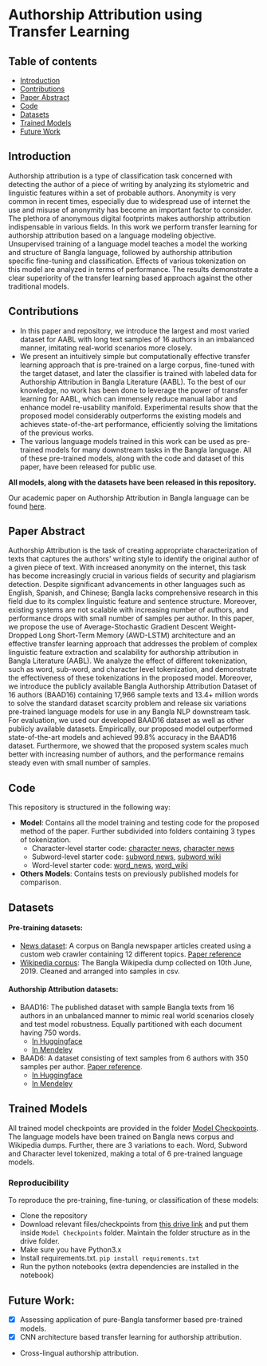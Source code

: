 # Authorship Attribution using Transfer Learning

## Table of contents
- [Introduction](#Introduction)
- [Contributions](#Contributions)
- [Paper Abstract](#Paper-Abstract)
- [Code](#code)
- [Datasets](#Datasets)
- [Trained Models](#Trained-Models)
- [Future Work](#Future-Work)

## Introduction

Authorship attribution is a type of classification task concerned with detecting the author of a piece of writing by analyzing its stylometric and linguistic features within a set of probable authors. Anonymity is very common in recent times, especially due to widespread use of internet the use and misuse of anonymity has become an important factor to consider. The plethora of anonymous digital footprints makes authorship attribution indispensable in various fields.
In this work we perform transfer learning for authorship attribution based on a language modeling objective. Unsupervised training of a language model teaches a model the working and structure of Bangla language, followed by authorship attribution specific fine-tuning and classification. Effects of various tokenization on this model are analyzed in terms of performance. The results demonstrate a clear superiority of the transfer learning based approach against the other traditional models.

## Contributions
- In this paper and repository, we introduce the largest and most varied dataset for AABL with long text samples of 16 authors in an imbalanced manner, imitating real-world scenarios more closely.
- We present an intuitively simple but computationally effective transfer learning approach that is pre-trained on a large corpus, fine-tuned with the target dataset, and later the classifier is trained with labeled data for Authorship Attribution in Bangla Literature (AABL). To the best of our knowledge, no work has been done to leverage the power of transfer learning for AABL, which can immensely reduce manual labor and enhance model re-usability manifold. Experimental results show that the proposed model considerably outperforms the existing models and achieves state-of-the-art performance, efficiently solving the limitations of the previous works. 
- The various language models trained in this work can be used as pre-trained models for many downstream tasks in the  Bangla language. All of these pre-trained models, along with the code and dataset of this paper, have been released for public use.

**All models, along with the datasets have been released in this repository.**

Our academic paper on Authorship Attribution in Bangla language can be found [here](https://dl.acm.org/doi/abs/10.1145/3530691).

## Paper Abstract
Authorship Attribution is the task of creating appropriate characterization of texts that captures the authors' writing style to identify the original author of a given piece of text. With increased anonymity on the internet, this task has become increasingly crucial in various fields of security and plagiarism detection. Despite significant advancements in other languages such as English, Spanish, and Chinese; Bangla lacks comprehensive research in this field due to its complex linguistic feature and sentence structure. Moreover, existing systems are not scalable with increasing number of authors, and performance drops with small number of samples per author. In this paper, we propose the use of Average-Stochastic Gradient Descent Weight-Dropped Long Short-Term Memory (AWD-LSTM) architecture and an effective transfer learning approach that addresses the problem of complex linguistic feature extraction and scalability for authorship attribution in Bangla Literature (AABL). We analyze the effect of different tokenization, such as word, sub-word, and character level tokenization, and demonstrate the effectiveness of these tokenizations in the proposed model. Moreover, we introduce the publicly available Bangla Authorship Attribution Dataset of 16 authors (BAAD16) containing 17,966 sample texts and 13.4+ million words to solve the standard dataset scarcity problem and release six variations pre-trained language models for use in any Bangla NLP downstream task. For evaluation, we used our developed BAAD16 dataset as well as other publicly available datasets. Empirically, our proposed model outperformed state-of-the-art models and achieved 99.8% accuracy in the BAAD16 dataset. Furthermore, we showed that the proposed system scales much better with increasing number of authors, and the performance remains steady even with small number of samples.

## Code
This repository is structured in the following way:
- **Model**: Contains all the model training and testing code for the proposed method of the paper. Further subdivided into folders containing 3 types of tokenization.
    - Character-level starter code: [character news](https://github.com/tanny411/Authorship-Attribution-using-Transfer-Learning/blob/master/Model/Character-level/.ipynb), [character news](https://github.com/tanny411/Authorship-Attribution-using-Transfer-Learning/blob/master/Model/Character-level/.ipynb) 
    - Subword-level starter code: [subword news](https://github.com/tanny411/Authorship-Attribution-using-Transfer-Learning/blob/master/Model/Subword-level/.ipynb), [subword wiki](https://github.com/tanny411/Authorship-Attribution-using-Transfer-Learning/blob/master/Model/Subword-level/.ipynb)
    - Word-level starter code: [word_news](https://github.com/tanny411/Authorship-Attribution-using-Transfer-Learning/blob/master/Model/Word-level/.ipynb), [word_wiki](https://github.com/tanny411/Authorship-Attribution-using-Transfer-Learning/blob/master/Model/Word-level/.ipynb)
- **Others Models**: Contains tests on previously published models for comparison.

## Datasets
#### Pre-training datasets:
- [News dataset](https://data.mendeley.com/datasets/xp92jxr8wn/1?fbclid=IwAR09nbvU3G4tNoI6zuLoL3FMhvggdE6RuLFOyKMHubrHd7PivLGJeCTch9k): A corpus on Bangla newspaper articles created using a custom web crawler containing 12 different topics. [Paper reference](https://link.springer.com/chapter/10.1007/978-981-15-3607-6_31)
- [Wikipedia corpus](https://data.mendeley.com/datasets/3ph3n78fp7/1?fbclid=IwAR2qOFI27mVQoEMdJBUinL0k_zCjzEMpnFk74cKANhil7oKGSgbT_6E8keI): The Bangla Wikipedia dump collected on 10th June, 2019. Cleaned and arranged into samples in csv.

#### Authorship Attribution datasets:
- BAAD16: The published dataset with sample Bangla texts from 16 authors in an unbalanced manner to mimic real world scenarios closely and test model robustness. Equally partitioned with each document having 750 words.
    - [In Huggingface](https://huggingface.co/datasets/Aisha/BAAD16)
    - [In Mendeley](https://data.mendeley.com/datasets/6d9jrkgtvv/4)
- BAAD6: A dataset consisting of text samples from 6 authors with 350 samples per author. [Paper reference](https://ieeexplore.ieee.org/document/8631977).
    - [In Huggingface](https://huggingface.co/datasets/Aisha/BAAD6)
    - [In Mendeley](https://data.mendeley.com/datasets/w9wkd7g43f/5)

## Trained Models
All trained model checkpoints are provided in the folder [Model Checkpoints](https://github.com/tanny411/Authorship-Attribution-using-Transfer-Learning/blob/master/Model%20Checkpoints). The language models have been trained on Bangla news corpus and Wikipedia dumps. Further, there are 3 variations to each. Word, Subword and Character level tokenized, making a total of 6 pre-trained language models.

### Reproducibility
To reproduce the pre-training, fine-tuning, or classification of these models:
- Clone the repository
- Download relevant files/checkpoints from [this drive link]() and put them inside `Model Checkpoints` folder. Maintain the folder structure as in the drive folder.
- Make sure you have Python3.x
- Install requirements.txt. `pip install requirements.txt`
- Run the python notebooks (extra dependencies are installed in the notebook)

## Future Work:
- [x] Assessing application of pure-Bangla tansformer based pre-trained models.
- [x] CNN architecture based transfer learning for authorship attribution.
- Cross-lingual authorship attribution.
